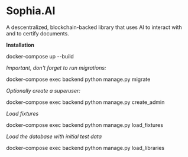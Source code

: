 # Sophia.AI
A descentralized, blockchain-backed library that uses AI to interact with and to certify documents.


**Installation**

docker-compose up --build

*Important, don't forget to run migrations:*

docker-compose exec backend python manage.py migrate

*Optionally create a superuser:*

docker-compose exec backend python manage.py create_admin

*Load fixtures*

docker-compose exec backend python manage.py load_fixtures

*Load the database with initial test data*

docker-compose exec backend python manage.py load_libraries
